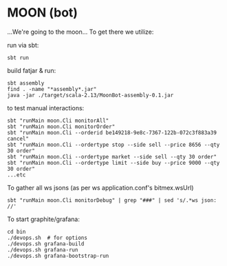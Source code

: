 MOON (bot)
==========

...We're going to the moon... To get there we utilize:

run via sbt:
```
sbt run
```

build fatjar & run:
```
sbt assembly
find . -name "*assembly*.jar"
java -jar ./target/scala-2.13/MoonBot-assembly-0.1.jar
```

to test manual interactions:
```
sbt "runMain moon.Cli monitorAll"
sbt "runMain moon.Cli monitorOrder"
sbt "runMain moon.Cli --orderid be149218-9e8c-7367-122b-072c3f883a39 cancel"
sbt "runMain moon.Cli --ordertype stop --side sell --price 8656 --qty 30 order"
sbt "runMain moon.Cli --ordertype market --side sell --qty 30 order"
sbt "runMain moon.Cli --ordertype limit --side buy --price 9000 --qty 30 order"
...etc
```

To gather all ws jsons (as per ws application.conf's bitmex.wsUrl)
```
sbt "runMain moon.Cli monitorDebug" | grep "###" | sed 's/.*ws json: //'
```

To start graphite/grafana:
```
cd bin
./devops.sh  # for options
./devops.sh grafana-build
./devops.sh grafana-run
./devops.sh grafana-bootstrap-run
```
